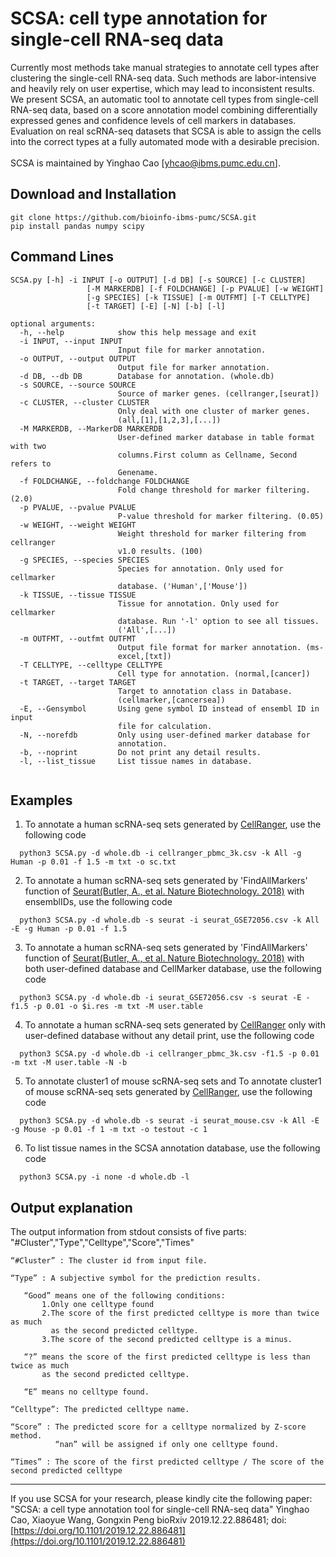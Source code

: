 # SCSA: cell type annotation for single-cell RNA-seq data
Currently most methods take manual strategies to annotate cell types after clustering the single-cell RNA-seq data. Such methods are labor-intensive and heavily rely on user expertise, which may lead to inconsistent results. We present SCSA, an automatic tool to annotate cell types from single-cell RNA-seq data, based on a score annotation model combining differentially expressed genes and confidence levels of cell markers in databases. Evaluation on real scRNA-seq datasets that SCSA is able to assign the cells into the correct types at a fully automated mode with a desirable precision.<br><br>
SCSA is maintained by Yinghao Cao [yhcao@ibms.pumc.edu.cn].
## Download and Installation
```
git clone https://github.com/bioinfo-ibms-pumc/SCSA.git
pip install pandas numpy scipy
```
## Command Lines

```  
SCSA.py [-h] -i INPUT [-o OUTPUT] [-d DB] [-s SOURCE] [-c CLUSTER]
                 [-M MARKERDB] [-f FOLDCHANGE] [-p PVALUE] [-w WEIGHT]
                 [-g SPECIES] [-k TISSUE] [-m OUTFMT] [-T CELLTYPE]
                 [-t TARGET] [-E] [-N] [-b] [-l]

optional arguments:
  -h, --help            show this help message and exit
  -i INPUT, --input INPUT
                        Input file for marker annotation.
  -o OUTPUT, --output OUTPUT
                        Output file for marker annotation.
  -d DB, --db DB        Database for annotation. (whole.db)
  -s SOURCE, --source SOURCE
                        Source of marker genes. (cellranger,[seurat])
  -c CLUSTER, --cluster CLUSTER
                        Only deal with one cluster of marker genes.
                        (all,[1],[1,2,3],[...])
  -M MARKERDB, --MarkerDB MARKERDB
                        User-defined marker database in table format with two
                        columns.First column as Cellname, Second refers to
                        Genename.
  -f FOLDCHANGE, --foldchange FOLDCHANGE
                        Fold change threshold for marker filtering. (2.0)
  -p PVALUE, --pvalue PVALUE
                        P-value threshold for marker filtering. (0.05)
  -w WEIGHT, --weight WEIGHT
                        Weight threshold for marker filtering from cellranger
                        v1.0 results. (100)
  -g SPECIES, --species SPECIES
                        Species for annotation. Only used for cellmarker
                        database. ('Human',['Mouse'])
  -k TISSUE, --tissue TISSUE
                        Tissue for annotation. Only used for cellmarker
                        database. Run '-l' option to see all tissues.
                        ('All',[...])
  -m OUTFMT, --outfmt OUTFMT
                        Output file format for marker annotation. (ms-
                        excel,[txt])
  -T CELLTYPE, --celltype CELLTYPE
                        Cell type for annotation. (normal,[cancer])
  -t TARGET, --target TARGET
                        Target to annotation class in Database.
                        (cellmarker,[cancersea])
  -E, --Gensymbol       Using gene symbol ID instead of ensembl ID in input
                        file for calculation.
  -N, --norefdb         Only using user-defined marker database for
                        annotation.
  -b, --noprint         Do not print any detail results.
  -l, --list_tissue     List tissue names in database.
  
```
## Examples
1. To annotate a human scRNA-seq sets generated by [CellRanger](https://support.10xgenomics.com/single-cell-gene-expression/software/overview/welcome), use the following code
```
  python3 SCSA.py -d whole.db -i cellranger_pbmc_3k.csv -k All -g Human -p 0.01 -f 1.5 -m txt -o sc.txt
```
2. To annotate a human scRNA-seq sets generated by 'FindAllMarkers' function of [Seurat(Butler, A., et al. Nature Biotechnology. 2018)](https://www.nature.com/articles/nbt.4096) with ensemblIDs, use the following code
```
  python3 SCSA.py -d whole.db -s seurat -i seurat_GSE72056.csv -k All -E -g Human -p 0.01 -f 1.5
```
3. To annotate a human scRNA-seq sets generated by 'FindAllMarkers' function of [Seurat(Butler, A., et al. Nature Biotechnology. 2018)](https://www.nature.com/articles/nbt.4096) with both user-defined database and CellMarker database, use the following code
```
  python3 SCSA.py -d whole.db -i seurat_GSE72056.csv -s seurat -E -f1.5 -p 0.01 -o $i.res -m txt -M user.table 
```
4. To annotate a human scRNA-seq sets generated by [CellRanger](https://support.10xgenomics.com/single-cell-gene-expression/software/overview/welcome) only with user-defined database without any detail print, use the following code
```
  python3 SCSA.py -d whole.db -i cellranger_pbmc_3k.csv -f1.5 -p 0.01 -m txt -M user.table -N -b
```
5. To annotate cluster1 of mouse scRNA-seq sets and 
To annotate cluster1 of mouse scRNA-seq sets generated by [CellRanger](https://support.10xgenomics.com/single-cell-gene-expression/software/overview/welcome), use the following code
```
  python3 SCSA.py -d whole.db -s seurat -i seurat_mouse.csv -k All -E -g Mouse -p 0.01 -f 1 -m txt -o testout -c 1
```
6. To list tissue names in the SCSA annotation database, use the following code
```
  python3 SCSA.py -i none -d whole.db -l
```
## Output explanation
The output information from stdout consists of five parts: "#Cluster","Type","Celltype","Score","Times"
```
“#Cluster” : The cluster id from input file.
```
```
“Type” : A subjective symbol for the prediction results.

   “Good” means one of the following conditions:
       1.Only one celltype found
       2.The score of the first predicted celltype is more than twice as much 
         as the second predicted celltype.
       3.The score of the second predicted celltype is a minus.

   “?” means the score of the first predicted celltype is less than twice as much
       as the second predicted celltype.

   “E” means no celltype found.
```
```
“Celltype”: The predicted celltype name.
```
```
“Score” : The predicted score for a celltype normalized by Z-score method. 
          “nan” will be assigned if only one celltype found. 
```
```
“Times” : The score of the first predicted celltype / The score of the second predicted celltype
```
---

If you use SCSA for your research, please kindly cite the following paper:
"SCSA: a cell type annotation tool for single-cell RNA-seq data"
Yinghao Cao, Xiaoyue Wang, Gongxin Peng
bioRxiv 2019.12.22.886481; doi: [https://doi.org/10.1101/2019.12.22.886481](https://doi.org/10.1101/2019.12.22.886481)
